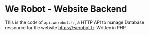 # We Robot - Website Backend

This is the code of `api.werobot.fr`, a HTTP API to manage Database ressource for the website https://werobot.fr. Written in PHP.

<!--
## 30 december 2018: gallery feature

- images ressource
- pagination with query string when get many
-->